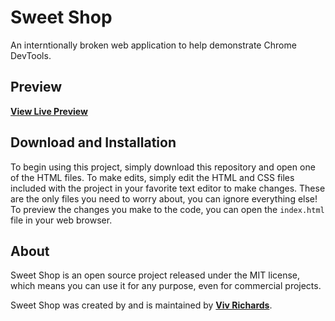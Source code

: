 # Sweet Shop
An interntionally broken web application to help demonstrate Chrome DevTools.

## Preview

**[View Live Preview](https://sweetshop.netlify.com)**

## Download and Installation

To begin using this project, simply download this repository and open one of the HTML files. To make edits, simply edit the HTML and CSS files included with the project in your favorite text editor to make changes. These are the only files you need to worry about, you can ignore everything else! To preview the changes you make to the code, you can open the `index.html` file in your web browser.

## About

Sweet Shop is an open source project released under the MIT license, which means you can use it for any purpose, even for commercial projects.

Sweet Shop was created by and is maintained by **[Viv Richards](https://vivrichards.co.uk/)**.
